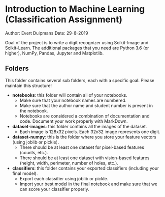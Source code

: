 # Introduction to Machine Learning (Classification Assignment)
Author: Evert Duipmans
Date: 29-8-2019

Goal of the project is to write a digit recognizer using Scikit-Image and Scikit-Learn. The additional packages that you need are Python 3.6 (or higher), NumPy, Pandas, Jupyter and Matplotlib.

## Folders
This folder contains several sub folders, each with a specific goal. Please maintain this structure!

- **notebooks**: this folder will contain all of your notebooks.
    - Make sure that your notebook names are numbered.
    - Make sure that the author name and student number is present in the notebook.
    - Notebooks are considered a combination of documentation and code. Document your work properly with MarkDown.
- **dataset-images**: this folder contains all the images of the dataset.
    - Each image is 128x32 pixels. Each 32x32 image represents one digit.
- **dataset-numpy**: this is the folder where you store your feature vectors (using joblib or pickle).
    - There should be at least one dataset for pixel-based features (counts, etc.).
    - There should be at least one dataset with vision-based features (height, width, perimeter, number of holes, etc.).
- **classifiers**: this folder contains your exported classifiers (including your final model).
    - Export each classifier using joblib or pickle.
    - Import your best model in the final notebook and make sure that we can score your classifier properly.
